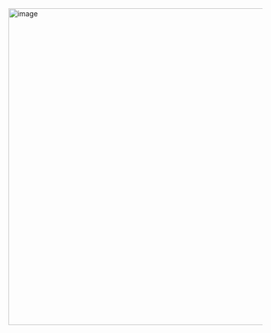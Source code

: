 <img width="1347" height="627" alt="image" src="https://github.com/user-attachments/assets/5b76d3e5-a5ca-47e7-9a82-ad2be57f9a5e" />

